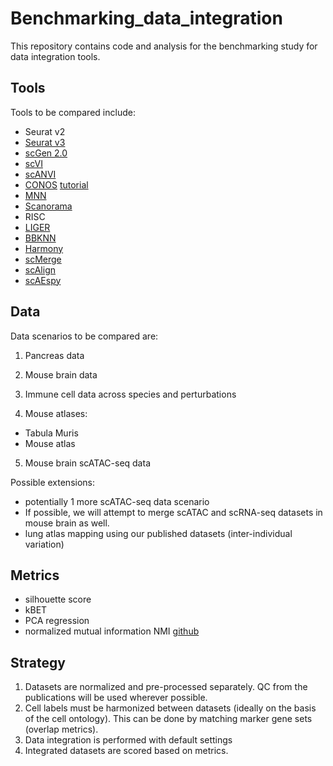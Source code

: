 # Benchmarking_data_integration

This repository contains code and analysis for the benchmarking study for data integration tools.

## Tools
Tools to be compared include:
- Seurat v2
- [Seurat v3](https://github.com/satijalab/seurat)
- [scGen 2.0](https://github.com/theislab/trvae)
- [scVI](https://github.com/YosefLab/scVI)
- [scANVI](https://github.com/chenlingantelope/HarmonizationSCANVI)
- [CONOS](https://github.com/hms-dbmi/conos) [tutorial](https://htmlpreview.github.io/?https://github.com/satijalab/seurat.wrappers/blob/master/docs/conos.html)
- [MNN](https://github.com/chriscainx/mnnpy)
- [Scanorama](https://github.com/brianhie/scanorama)
- RISC
- [LIGER](https://github.com/MacoskoLab/liger)
- [BBKNN](https://github.com/Teichlab/bbknn)
- [Harmony](https://github.com/immunogenomics/harmony)
- [scMerge](https://github.com/SydneyBioX/scMerge)
- [scAlign](https://github.com/quon-titative-biology/scAlign)
- [scAEspy](https://gitlab.com/cvejic-group/scaespy)


## Data
Data scenarios to be compared are:

1. Pancreas data

2. Mouse brain data

3. Immune cell data across species and perturbations

4. Mouse atlases:
- Tabula Muris
- Mouse atlas

5. Mouse brain scATAC-seq data

Possible extensions:
- potentially 1 more scATAC-seq data scenario
- If possible, we will attempt to merge scATAC and scRNA-seq datasets in mouse brain as well.
- lung atlas mapping using our published datasets (inter-individual variation)

## Metrics
+ silhouette score
+ kBET
+ PCA regression
+ normalized mutual information NMI [github](https://github.com/aaronmcdaid/Overlapping-NMI)

## Strategy

1. Datasets are normalized and pre-processed separately. QC from the publications will be used wherever possible.
2. Cell labels must be harmonized between datasets (ideally on the basis of the cell ontology). This can be done by matching marker gene sets (overlap metrics).
3. Data integration is performed with default settings
4. Integrated datasets are scored based on metrics.

